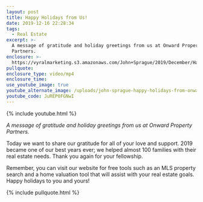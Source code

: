 ```yaml
---
layout: post
title: Happy Holidays from Us!
date: 2019-12-16 22:28:34
tags:
  - Real Estate
excerpt: >-
  A message of gratitude and holiday greetings from us at Onward Property
  Partners.
enclosure: >-
  https://vyralmarketing.s3.amazonaws.com/John+Sprague/2019/December/Happy+Holidays+from+Us!.mp4
pullquote:
enclosure_type: video/mp4
enclosure_time:
use_youtube_image: true
youtube_alternate_image: /uploads/john-sprague-happy-holidays-from-onward-property-partners-youtube.jpg
youtube_code: JuREP0FGNwI
---
```


{% include youtube.html %}

*A message of gratitude and holiday greetings from us at Onward Property Partners.*

Today we want to share our gratitude for all of your love and support. 2019 became one of our best years ever; we helped almost 100 families with their real estate needs. Thank you again for your fellowship.

Remember, you can visit our website for free tools such as an MLS property search and a home valuation tool that will assist with your real estate goals. Happy holidays to you and yours\!

{% include pullquote.html %}